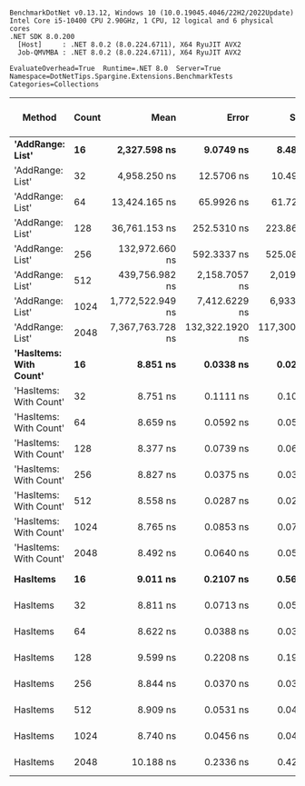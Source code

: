 ```

BenchmarkDotNet v0.13.12, Windows 10 (10.0.19045.4046/22H2/2022Update)
Intel Core i5-10400 CPU 2.90GHz, 1 CPU, 12 logical and 6 physical cores
.NET SDK 8.0.200
  [Host]     : .NET 8.0.2 (8.0.224.6711), X64 RyuJIT AVX2
  Job-QMVMBA : .NET 8.0.2 (8.0.224.6711), X64 RyuJIT AVX2

EvaluateOverhead=True  Runtime=.NET 8.0  Server=True  
Namespace=DotNetTips.Spargine.Extensions.BenchmarkTests  Categories=Collections  

```
| Method                 | Count | Mean             | Error           | StdDev          | StdErr         | Min              | Q1               | Median           | Q3               | Max              | Op/s          | CI99.9% Margin  | Iterations | Kurtosis | MValue | Skewness | Rank | LogicalGroup | Baseline | Gen0   | Code Size | Completed Work Items | Lock Contentions | Exceptions | Allocated |
|----------------------- |------ |-----------------:|----------------:|----------------:|---------------:|-----------------:|-----------------:|-----------------:|-----------------:|-----------------:|--------------:|----------------:|-----------:|---------:|-------:|---------:|-----:|------------- |--------- |-------:|----------:|---------------------:|-----------------:|-----------:|----------:|
| **&#39;AddRange: List&#39;**       | **16**    |     **2,327.598 ns** |       **9.0749 ns** |       **8.4886 ns** |      **2.1918 ns** |     **2,310.304 ns** |     **2,321.737 ns** |     **2,328.785 ns** |     **2,332.574 ns** |     **2,340.169 ns** |     **429,627.5** |       **9.0749 ns** |      **15.00** |    **2.119** |  **2.000** |  **-0.1827** |    **4** | *****            | **No**       | **0.0076** |   **2,398 B** |                    **-** |                **-** |          **-** |     **896 B** |
| &#39;AddRange: List&#39;       | 32    |     4,958.250 ns |      12.5706 ns |      10.4970 ns |      2.9113 ns |     4,938.025 ns |     4,956.074 ns |     4,960.629 ns |     4,961.921 ns |     4,976.047 ns |     201,684.1 |      12.5706 ns |      13.00 |    2.773 |  2.000 |  -0.6091 |    5 | *            | No       | 0.0076 |   2,398 B |                    - |                - |          - |     896 B |
| &#39;AddRange: List&#39;       | 64    |    13,424.165 ns |      65.9926 ns |      61.7295 ns |     15.9385 ns |    13,355.168 ns |    13,375.603 ns |    13,408.992 ns |    13,459.479 ns |    13,558.975 ns |      74,492.5 |      65.9926 ns |      15.00 |    2.453 |  2.000 |   0.8164 |    6 | *            | No       | 0.0153 |   2,398 B |                    - |                - |          - |    1688 B |
| &#39;AddRange: List&#39;       | 128   |    36,761.153 ns |     252.5310 ns |     223.8621 ns |     59.8297 ns |    36,471.838 ns |    36,631.573 ns |    36,670.654 ns |    36,831.053 ns |    37,258.026 ns |      27,202.6 |     252.5310 ns |      14.00 |    2.445 |  2.000 |   0.7689 |    7 | *            | No       |      - |   2,398 B |                    - |                - |          - |    3520 B |
| &#39;AddRange: List&#39;       | 256   |   132,972.660 ns |     592.3337 ns |     525.0884 ns |    140.3358 ns |   132,333.679 ns |   132,706.042 ns |   132,774.658 ns |   133,375.128 ns |   134,097.034 ns |       7,520.3 |     592.3337 ns |      14.00 |    2.154 |  2.000 |   0.5130 |    8 | *            | No       |      - |   2,398 B |                    - |                - |          - |    7512 B |
| &#39;AddRange: List&#39;       | 512   |   439,756.982 ns |   2,158.7057 ns |   2,019.2546 ns |    521.3693 ns |   437,270.459 ns |   438,414.038 ns |   438,968.311 ns |   441,201.855 ns |   444,400.928 ns |       2,274.0 |   2,158.7057 ns |      15.00 |    2.519 |  2.000 |   0.8023 |    9 | *            | No       |      - |   2,398 B |                    - |                - |          - |   16185 B |
| &#39;AddRange: List&#39;       | 1024  | 1,772,522.949 ns |   7,412.6229 ns |   6,933.7721 ns |  1,790.2922 ns | 1,762,365.527 ns | 1,768,448.633 ns | 1,770,121.777 ns | 1,778,745.312 ns | 1,782,688.965 ns |         564.2 |   7,412.6229 ns |      15.00 |    1.501 |  2.000 |   0.1051 |   10 | *            | No       |      - |   2,398 B |                    - |                - |          - |   34618 B |
| &#39;AddRange: List&#39;       | 2048  | 7,367,763.728 ns | 132,322.1920 ns | 117,300.1766 ns | 31,349.7909 ns | 7,186,614.062 ns | 7,302,582.812 ns | 7,345,824.219 ns | 7,383,256.641 ns | 7,613,246.875 ns |         135.7 | 132,322.1920 ns |      14.00 |    2.707 |  2.000 |   0.7855 |   11 | *            | No       |      - |   2,398 B |                    - |                - |          - |   73305 B |
| **&#39;HasItems: With Count&#39;** | **16**    |         **8.851 ns** |       **0.0338 ns** |       **0.0299 ns** |      **0.0080 ns** |         **8.805 ns** |         **8.828 ns** |         **8.850 ns** |         **8.864 ns** |         **8.909 ns** | **112,981,994.0** |       **0.0338 ns** |      **14.00** |    **2.229** |  **2.000** |   **0.4417** |    **1** | *****            | **No**       |      **-** |     **233 B** |                    **-** |                **-** |          **-** |         **-** |
| &#39;HasItems: With Count&#39; | 32    |         8.751 ns |       0.1111 ns |       0.1039 ns |      0.0268 ns |         8.632 ns |         8.682 ns |         8.711 ns |         8.811 ns |         8.924 ns | 114,271,351.3 |       0.1111 ns |      15.00 |    1.795 |  2.000 |   0.7335 |    1 | *            | No       |      - |     233 B |                    - |                - |          - |         - |
| &#39;HasItems: With Count&#39; | 64    |         8.659 ns |       0.0592 ns |       0.0525 ns |      0.0140 ns |         8.576 ns |         8.633 ns |         8.646 ns |         8.690 ns |         8.767 ns | 115,486,421.1 |       0.0592 ns |      14.00 |    2.329 |  2.000 |   0.3346 |    1 | *            | No       |      - |     233 B |                    - |                - |          - |         - |
| &#39;HasItems: With Count&#39; | 128   |         8.377 ns |       0.0739 ns |       0.0691 ns |      0.0179 ns |         8.248 ns |         8.331 ns |         8.367 ns |         8.421 ns |         8.509 ns | 119,375,197.0 |       0.0739 ns |      15.00 |    2.150 |  2.000 |   0.1746 |    1 | *            | No       |      - |     233 B |                    - |                - |          - |         - |
| &#39;HasItems: With Count&#39; | 256   |         8.827 ns |       0.0375 ns |       0.0351 ns |      0.0091 ns |         8.789 ns |         8.799 ns |         8.818 ns |         8.844 ns |         8.892 ns | 113,293,677.3 |       0.0375 ns |      15.00 |    1.994 |  2.000 |   0.6814 |    1 | *            | No       |      - |     233 B |                    - |                - |          - |         - |
| &#39;HasItems: With Count&#39; | 512   |         8.558 ns |       0.0287 ns |       0.0255 ns |      0.0068 ns |         8.510 ns |         8.551 ns |         8.558 ns |         8.567 ns |         8.610 ns | 116,854,901.0 |       0.0287 ns |      14.00 |    2.576 |  2.000 |   0.0636 |    1 | *            | No       |      - |     233 B |                    - |                - |          - |         - |
| &#39;HasItems: With Count&#39; | 1024  |         8.765 ns |       0.0853 ns |       0.0756 ns |      0.0202 ns |         8.681 ns |         8.714 ns |         8.738 ns |         8.816 ns |         8.954 ns | 114,087,648.6 |       0.0853 ns |      14.00 |    3.131 |  2.000 |   0.9966 |    1 | *            | No       |      - |     233 B |                    - |                - |          - |         - |
| &#39;HasItems: With Count&#39; | 2048  |         8.492 ns |       0.0640 ns |       0.0599 ns |      0.0155 ns |         8.399 ns |         8.448 ns |         8.485 ns |         8.533 ns |         8.612 ns | 117,758,982.1 |       0.0640 ns |      15.00 |    2.013 |  2.000 |   0.2458 |    1 | *            | No       |      - |     233 B |                    - |                - |          - |         - |
| **HasItems**               | **16**    |         **9.011 ns** |       **0.2107 ns** |       **0.5697 ns** |      **0.0618 ns** |         **8.410 ns** |         **8.469 ns** |         **8.920 ns** |         **9.477 ns** |        **10.182 ns** | **110,972,799.4** |       **0.2107 ns** |      **85.00** |    **1.788** |  **3.190** |   **0.4421** |    **1** | *****            | **No**       |      **-** |     **222 B** |                    **-** |                **-** |          **-** |         **-** |
| HasItems               | 32    |         8.811 ns |       0.0713 ns |       0.0557 ns |      0.0161 ns |         8.739 ns |         8.776 ns |         8.796 ns |         8.841 ns |         8.932 ns | 113,488,352.2 |       0.0713 ns |      12.00 |    2.448 |  2.000 |   0.7308 |    1 | *            | No       |      - |     222 B |                    - |                - |          - |         - |
| HasItems               | 64    |         8.622 ns |       0.0388 ns |       0.0363 ns |      0.0094 ns |         8.578 ns |         8.588 ns |         8.626 ns |         8.641 ns |         8.709 ns | 115,980,511.6 |       0.0388 ns |      15.00 |    2.723 |  2.000 |   0.6597 |    1 | *            | No       |      - |     222 B |                    - |                - |          - |         - |
| HasItems               | 128   |         9.599 ns |       0.2208 ns |       0.1957 ns |      0.0523 ns |         8.929 ns |         9.618 ns |         9.660 ns |         9.665 ns |         9.713 ns | 104,180,688.3 |       0.2208 ns |      14.00 |    9.807 |  2.000 |  -2.8226 |    2 | *            | No       |      - |     222 B |                    - |                - |          - |         - |
| HasItems               | 256   |         8.844 ns |       0.0370 ns |       0.0346 ns |      0.0089 ns |         8.779 ns |         8.824 ns |         8.845 ns |         8.870 ns |         8.900 ns | 113,076,190.7 |       0.0370 ns |      15.00 |    2.056 |  2.000 |  -0.4005 |    1 | *            | No       |      - |     222 B |                    - |                - |          - |         - |
| HasItems               | 512   |         8.909 ns |       0.0531 ns |       0.0497 ns |      0.0128 ns |         8.856 ns |         8.871 ns |         8.894 ns |         8.938 ns |         9.014 ns | 112,251,882.9 |       0.0531 ns |      15.00 |    2.193 |  2.000 |   0.7444 |    1 | *            | No       |      - |     222 B |                    - |                - |          - |         - |
| HasItems               | 1024  |         8.740 ns |       0.0456 ns |       0.0404 ns |      0.0108 ns |         8.675 ns |         8.711 ns |         8.746 ns |         8.772 ns |         8.799 ns | 114,416,551.2 |       0.0456 ns |      14.00 |    1.475 |  2.000 |  -0.0354 |    1 | *            | No       |      - |     222 B |                    - |                - |          - |         - |
| HasItems               | 2048  |        10.188 ns |       0.2336 ns |       0.4272 ns |      0.0659 ns |         9.582 ns |         9.829 ns |        10.222 ns |        10.526 ns |        10.940 ns |  98,155,374.3 |       0.2336 ns |      42.00 |    1.855 |  2.000 |   0.1419 |    3 | *            | No       |      - |     222 B |                    - |                - |          - |         - |
